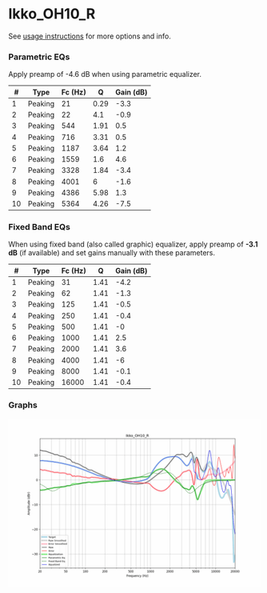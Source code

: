 # Ikko_OH10_R
See [usage instructions](https://github.com/jaakkopasanen/AutoEq#usage) for more options and info.

### Parametric EQs
Apply preamp of -4.6 dB when using parametric equalizer.

|   # | Type    |   Fc (Hz) |    Q |   Gain (dB) |
|-----|---------|-----------|------|-------------|
|   1 | Peaking |        21 | 0.29 |        -3.3 |
|   2 | Peaking |        22 | 4.1  |        -0.9 |
|   3 | Peaking |       544 | 1.91 |         0.5 |
|   4 | Peaking |       716 | 3.31 |         0.5 |
|   5 | Peaking |      1187 | 3.64 |         1.2 |
|   6 | Peaking |      1559 | 1.6  |         4.6 |
|   7 | Peaking |      3328 | 1.84 |        -3.4 |
|   8 | Peaking |      4001 | 6    |        -1.6 |
|   9 | Peaking |      4386 | 5.98 |         1.3 |
|  10 | Peaking |      5364 | 4.26 |        -7.5 |

### Fixed Band EQs
When using fixed band (also called graphic) equalizer, apply preamp of **-3.1 dB** (if available) and set gains manually with these parameters.

|   # | Type    |   Fc (Hz) |    Q |   Gain (dB) |
|-----|---------|-----------|------|-------------|
|   1 | Peaking |        31 | 1.41 |        -4.2 |
|   2 | Peaking |        62 | 1.41 |        -1.3 |
|   3 | Peaking |       125 | 1.41 |        -0.5 |
|   4 | Peaking |       250 | 1.41 |        -0.4 |
|   5 | Peaking |       500 | 1.41 |        -0   |
|   6 | Peaking |      1000 | 1.41 |         2.5 |
|   7 | Peaking |      2000 | 1.41 |         3.6 |
|   8 | Peaking |      4000 | 1.41 |        -6   |
|   9 | Peaking |      8000 | 1.41 |        -0.1 |
|  10 | Peaking |     16000 | 1.41 |        -0.4 |

### Graphs
![](./Ikko_OH10_R.png)
